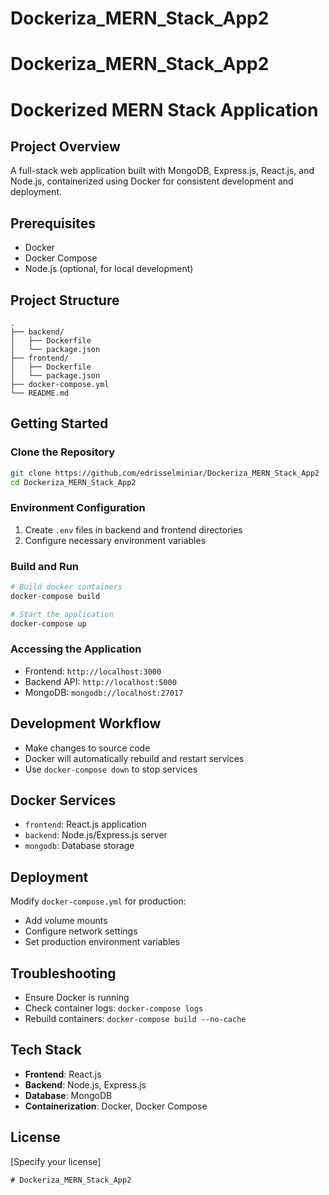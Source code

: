 # Dockeriza_MERN_Stack_App2
# Dockeriza_MERN_Stack_App2



# Dockerized MERN Stack Application

## Project Overview
A full-stack web application built with MongoDB, Express.js, React.js, and Node.js, containerized using Docker for consistent development and deployment.

## Prerequisites
- Docker
- Docker Compose
- Node.js (optional, for local development)

## Project Structure
```
.
├── backend/
│   ├── Dockerfile
│   └── package.json
├── frontend/
│   ├── Dockerfile
│   └── package.json
├── docker-compose.yml
└── README.md
```

## Getting Started

### Clone the Repository
```bash
git clone https://github.com/edrisselminiar/Dockeriza_MERN_Stack_App2
cd Dockeriza_MERN_Stack_App2
```

### Environment Configuration
1. Create `.env` files in backend and frontend directories
2. Configure necessary environment variables

### Build and Run
```bash
# Build docker containers
docker-compose build

# Start the application
docker-compose up
```

### Accessing the Application
- Frontend: `http://localhost:3000`
- Backend API: `http://localhost:5000`
- MongoDB: `mongodb://localhost:27017`

## Development Workflow
- Make changes to source code
- Docker will automatically rebuild and restart services
- Use `docker-compose down` to stop services

## Docker Services
- `frontend`: React.js application
- `backend`: Node.js/Express.js server
- `mongodb`: Database storage

## Deployment
Modify `docker-compose.yml` for production:
- Add volume mounts
- Configure network settings
- Set production environment variables

## Troubleshooting
- Ensure Docker is running
- Check container logs: `docker-compose logs`
- Rebuild containers: `docker-compose build --no-cache`

## Tech Stack
- **Frontend**: React.js
- **Backend**: Node.js, Express.js
- **Database**: MongoDB
- **Containerization**: Docker, Docker Compose

## License
[Specify your license]
```
# Dockeriza_MERN_Stack_App2
